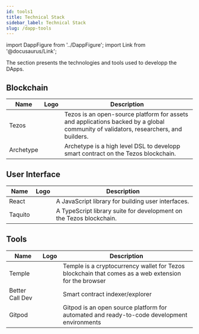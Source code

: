 ```yaml
---
id: tools1
title: Technical Stack
sidebar_label: Technical Stack
slug: /dapp-tools
---
```


import DappFigure from '../DappFigure';
import Link from '@docusaurus/Link';


The section presents the technologies and tools used to developp the DApps.

## Blockchain

| Name | Logo | Description |
| ------------- | ------------- | -------- |
| <Link to="/docs/dapp-tools/tezos">Tezos</Link> | <DappFigure img='tezos-logo.svg' width='100%'/> | Tezos is an open-source platform for assets and applications backed by a global community of validators, researchers, and builders. |
| <Link to="/docs/dapp-tools/archetype">Archetype</Link> | <DappFigure img='archetype.svg' width='100%'/> | Archetype is a high level DSL to developp smart contract on the Tezos blockchain. |

## User Interface

| Name | Logo | Description |
| ------------- | ------------- | --------- |
| <Link to="/docs/dapp-tools/react">React</Link> | <DappFigure img='react-icon2.svg' width='30%'/> | A JavaScript library for building user interfaces. |
| <Link to="/docs/dapp-tools/taquito">Taquito</Link> | <DappFigure img='taquito-logo.png' width='70%'/> | A TypeScript library suite for development on the Tezos blockchain. |

## Tools

| Name | Logo | Description |
| ------------- | ------------- | --------- |
| <Link to="/docs/dapp-tools/thanos">Temple</Link>      | <DappFigure img='thanos-logo.png' width='20%'/> |  Temple is a cryptocurrency wallet for Tezos blockchain that comes as a web extension for the browser |
| <Link to="/docs/dapp-tools/bcd">Better Call Dev</Link> | <DappFigure img='bcd-logo.png' width='70%'/> |  Smart contract indexer/explorer |
|  <Link to="/docs/dapp-tools/gitpod">Gitpod</Link>  | <DappFigure img='gitpod-ddd.svg' width='60%'/> | Gitpod is an open source platform for automated and ready-to-code development environments  |



